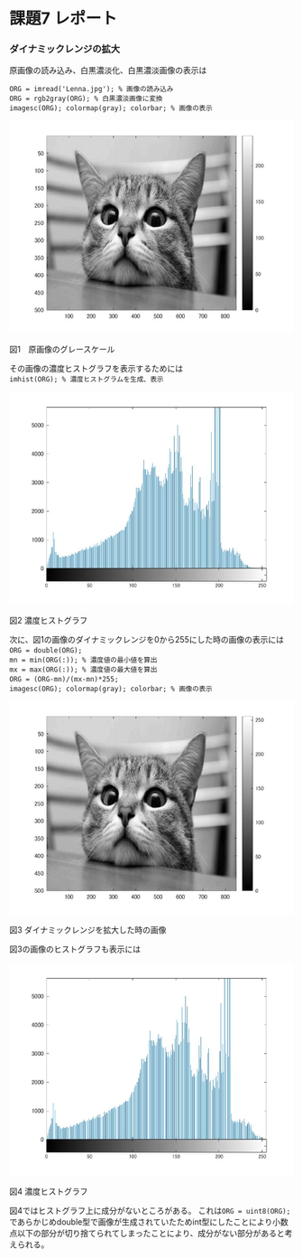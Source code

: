 # 課題7 レポート
### ダイナミックレンジの拡大

原画像の読み込み、白黒濃淡化、白黒濃淡画像の表示は

`ORG = imread('Lenna.jpg'); % 画像の読み込み`  
`ORG = rgb2gray(ORG); % 白黒濃淡画像に変換`  
`imagesc(ORG); colormap(gray); colorbar; % 画像の表示`

![グレースケール](https://github.com/yoshihiro0118/kadai/blob/master/image07/cat7-1.jpg)  

図1　原画像のグレースケール

その画像の濃度ヒストグラフを表示するためには  
`imhist(ORG); % 濃度ヒストグラムを生成、表示`

![濃度ヒストグラフ](https://github.com/yoshihiro0118/kadai/blob/master/image07/cat7-2.jpg)  

図2 濃度ヒストグラフ

次に、図1の画像のダイナミックレンジを0から255にした時の画像の表示には　　
`ORG = double(ORG);`  
`mn = min(ORG(:)); % 濃度値の最小値を算出`  
`mx = max(ORG(:)); % 濃度値の最大値を算出`  
`ORG = (ORG-mn)/(mx-mn)*255;`  
`imagesc(ORG); colormap(gray); colorbar; % 画像の表示`  

![0～255](https://github.com/yoshihiro0118/kadai/blob/master/image07/cat7-3.jpg)

図3 ダイナミックレンジを拡大した時の画像

図3の画像のヒストグラフも表示には

![濃度ヒストグラフ](https://github.com/yoshihiro0118/kadai/blob/master/image07/cat7-4.jpg)  

図4 濃度ヒストグラフ

図4ではヒストグラフ上に成分がないところがある。
これは`ORG = uint8(ORG);`   
であらかじめdouble型で画像が生成されていたためint型にしたことにより小数点以下の部分が切り捨てられてしまったことにより、成分がない部分があると考えられる。
